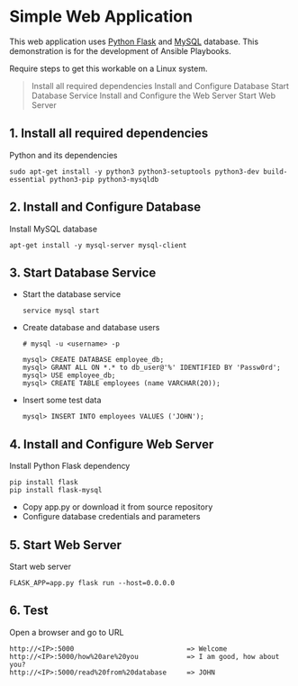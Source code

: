 # Simple Web Application

This web application uses [Python Flask](http://flask.pocoo.org/) and [MySQL](https://www.mysql.com/) database. 
This demonstration is for the development of Ansible Playbooks.
  
Require steps to get this workable on a Linux system.
  
  > Install all required dependencies
  > Install and Configure Database
  > Start Database Service
  > Install and Configure the Web Server
  > Start Web Server
   
## 1. Install all required dependencies
  
  Python and its dependencies

    sudo apt-get install -y python3 python3-setuptools python3-dev build-essential python3-pip python3-mysqldb

   
## 2. Install and Configure Database
    
 Install MySQL database
    
    apt-get install -y mysql-server mysql-client

## 3. Start Database Service
  - Start the database service
    
        service mysql start

  - Create database and database users
        
        # mysql -u <username> -p
        
        mysql> CREATE DATABASE employee_db;
        mysql> GRANT ALL ON *.* to db_user@'%' IDENTIFIED BY 'Passw0rd';
        mysql> USE employee_db;
        mysql> CREATE TABLE employees (name VARCHAR(20));
        
  - Insert some test data
        
        mysql> INSERT INTO employees VALUES ('JOHN');
    
## 4. Install and Configure Web Server

Install Python Flask dependency

    pip install flask
    pip install flask-mysql

- Copy app.py or download it from source repository
- Configure database credentials and parameters 

## 5. Start Web Server

Start web server

    FLASK_APP=app.py flask run --host=0.0.0.0
    
## 6. Test

Open a browser and go to URL

    http://<IP>:5000                            => Welcome
    http://<IP>:5000/how%20are%20you            => I am good, how about you?
    http://<IP>:5000/read%20from%20database     => JOHN
